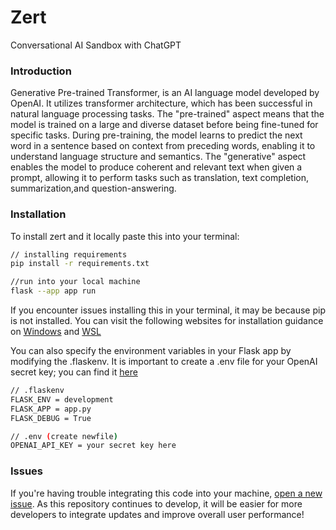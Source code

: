 # Zert

Conversational AI Sandbox with ChatGPT

### Introduction

Generative Pre-trained Transformer, is an AI language model developed by OpenAI. It utilizes transformer architecture, which has been successful in natural language processing tasks. The "pre-trained" aspect means that the model is trained on a large and diverse dataset before being fine-tuned for specific tasks. During pre-training, the model learns to predict the next word in a sentence based on context from preceding words, enabling it to understand language structure and semantics. The "generative" aspect enables the model to produce coherent and relevant text when given a prompt, allowing it to perform tasks such as translation, text completion, summarization,and question-answering.

### Installation

To install zert and it locally paste this into your terminal:

```bash
// installing requirements
pip install -r requirements.txt

//run into your local machine
flask --app app run
```

If you encounter issues installing this in your terminal, it may be because pip is not installed. You can visit the following websites for installation guidance on [Windows](https://phoenixnap.com/kb/install-pip-windows) and [WSL](https://monovm.com/blog/how-to-install-pip-on-windows-linux/)

You can also specify the environment variables in your Flask app by modifying the .flaskenv. It is important to create a .env file for your OpenAI secret key; you can find it [here](https://help.openai.com/en/articles/4936850-where-do-i-find-my-api-key)

```bash
// .flaskenv
FLASK_ENV = development
FLASK_APP = app.py
FLASK_DEBUG = True

// .env (create newfile)
OPENAI_API_KEY = your secret key here
```

### Issues

If you're having trouble integrating this code into your machine, [open a new issue](https://github.com/kents00/Zert-Chat/issues). As this repository continues to develop, it will be easier for more developers to integrate updates and improve overall user performance!
